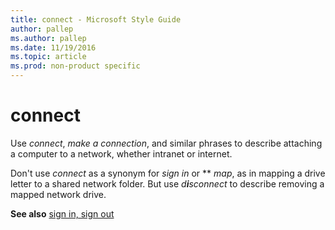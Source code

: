 ```yaml
---
title: connect - Microsoft Style Guide
author: pallep
ms.author: pallep
ms.date: 11/19/2016
ms.topic: article
ms.prod: non-product specific
---
```


# connect

Use *connect*, *make a connection*, and similar phrases to describe attaching a computer to a network, whether intranet or internet.

Don't use *connect* as a synonym for *sign in* or ** *map*, as in mapping a drive letter to a shared network folder. But use *d**i**sconnect* to describe removing a mapped network drive.

**See also**  [sign in, sign out](/style-guide/a-z-word-list-term-collections/s/sign-in-sign-out)
